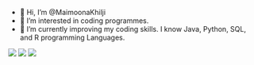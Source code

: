 - 👋 Hi, I’m @MaimoonaKhilji
- 👀 I’m interested in coding programmes.
- 🌱 I’m currently improving my coding skills. I know Java, Python, SQL, and R programming Languages.

<!---
MaimoonaKhilji/MaimoonaKhilji is a ✨ special ✨ repository because its `README.md` (this file) appears on your GitHub profile.
You can click the Preview link to take a look at your changes.
--->
<img src="https://github-readme-stats.vercel.app/api/top-langs?username=MaimoonaKhilji"/>
<img src="https://github-readme-stats.vercel.app/api/top-langs?username=MaimoonaKhilji&layout=compact"/>


<img src="https://github-readme-stats.vercel.app/api?username=MaimoonaKhilji&show_icons=true&theme=dark"/>


